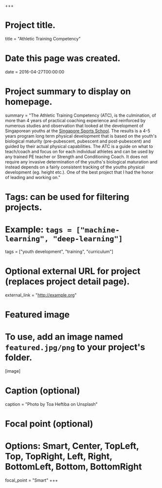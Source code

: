 +++
# Project title.
title = "Athletic Training Competency"

# Date this page was created.
date = 2016-04-27T00:00:00

# Project summary to display on homepage.
summary = "The Athletic Training Competency (ATC), is the culmination, of more than 4 years of practical coaching experience and reinforced by numerous studies and observation that looked at the development of Singaporean youths at the [Singapore Sports School](www.sportsschool.edu.sg). The results is a 4-5 years program long term physical development that is based on the youth's biological maturity (pre-pubescent, pubescent and post-pubescent) and guided by their actual physical capabilities. The ATC is a guide on what to teach/coach and focus on for each individual athletes and can be used by any trained PE teacher or Strength and Conditioning Coach. It does not require any invasive determination of the youths's biological maturation and instead depends on a fairly consistent tracking of the youths physical development (eg. height etc.). One of the best project that I had the honor of leading and working on."

# Tags: can be used for filtering projects.
# Example: `tags = ["machine-learning", "deep-learning"]`
tags = ["youth development", "training", "curriculum"]

# Optional external URL for project (replaces project detail page).
external_link = "http://example.org"

# Featured image
# To use, add an image named `featured.jpg/png` to your project's folder. 
[image]
  # Caption (optional)
  caption = "Photo by Toa Heftiba on Unsplash"

  # Focal point (optional)
  # Options: Smart, Center, TopLeft, Top, TopRight, Left, Right, BottomLeft, Bottom, BottomRight
  focal_point = "Smart"
+++
